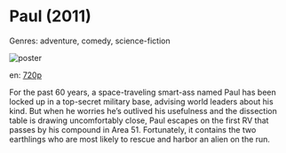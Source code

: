 # Paul (2011)

Genres: adventure, comedy, science-fiction

![poster](http://image.tmdb.org/t/p/w500/297N75COL0NsJJY5k5U8VTJ1DCe.jpg)

en:
  [720p](magnet:?xt=urn:btih:553a598ab3535aba6e30fbd29015eaccef7b9335&dn=Paul+%282011%29+Extended+720p+BrRip+x264+-+700MB+-+YIFY&tr=udp%3A%2F%2Ftracker.openbittorrent.com%3A80%2Fannounce&tr=udp%3A%2F%2Fglotorrents.pw%3A6969%2Fannounce&tr=udp%3A%2F%2Ftracker.openbittorrent.com%3A80%2Fannounce&tr=udp%3A%2F%2Ftracker.opentrackr.org%3A1337%2Fannounce&tr=udp%3A%2F%2Fzer0day.to%3A1337%2Fannounce&tr=udp%3A%2F%2Ftracker.coppersurfer.tk%3A6969%2Fannounce)
  


For the past 60 years, a space-traveling smart-ass named Paul has been locked up in a top-secret military base, advising world leaders about his kind. But when he worries he’s outlived his usefulness and the dissection table is drawing uncomfortably close, Paul escapes on the first RV that passes by his compound in Area 51. Fortunately, it contains the two earthlings who are most likely to rescue and harbor an alien on the run.